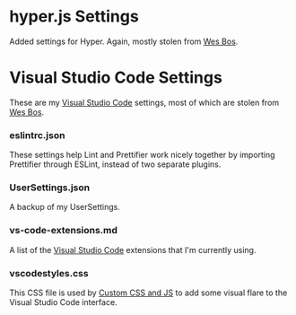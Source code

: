 # hyper.js Settings
Added settings for Hyper. Again, mostly stolen from [Wes Bos](https://github.com/wesbos/dotfiles).

# Visual Studio Code Settings
These are my [Visual Studio Code](https://code.visualstudio.com) settings, most of which are stolen from [Wes Bos](https://github.com/wesbos/dotfiles).

### eslintrc.json
These settings help Lint and Prettifier work nicely together by importing Prettifier through ESLint, instead of two separate plugins.

### UserSettings.json
A backup of my UserSettings.

### vs-code-extensions.md
A list of the [Visual Studio Code](https://code.visualstudio.com) extensions that I'm currently using.

### vscodestyles.css
This CSS file is used by [Custom CSS and JS](https://github.com/be5invis/vscode-custom-css) to add some visual flare to the Visual Studio Code interface.
